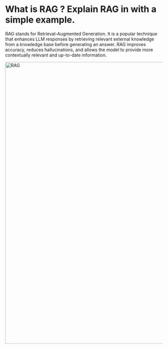 # What is RAG ? Explain RAG in with a simple example.

RAG stands for Retrieval-Augmented Generation. It is a popular technique that enhances LLM responses by retrieving relevant external knowledge from a knowledge base before generating an answer. RAG improves accuracy, reduces hallucinations, and allows the model to provide more contextually relevant and up-to-date information.

<img src="https://github.com/user-attachments/assets/f1531e7f-16bc-402a-96ed-6dffaf886f19" width="900" alt="RAG">
